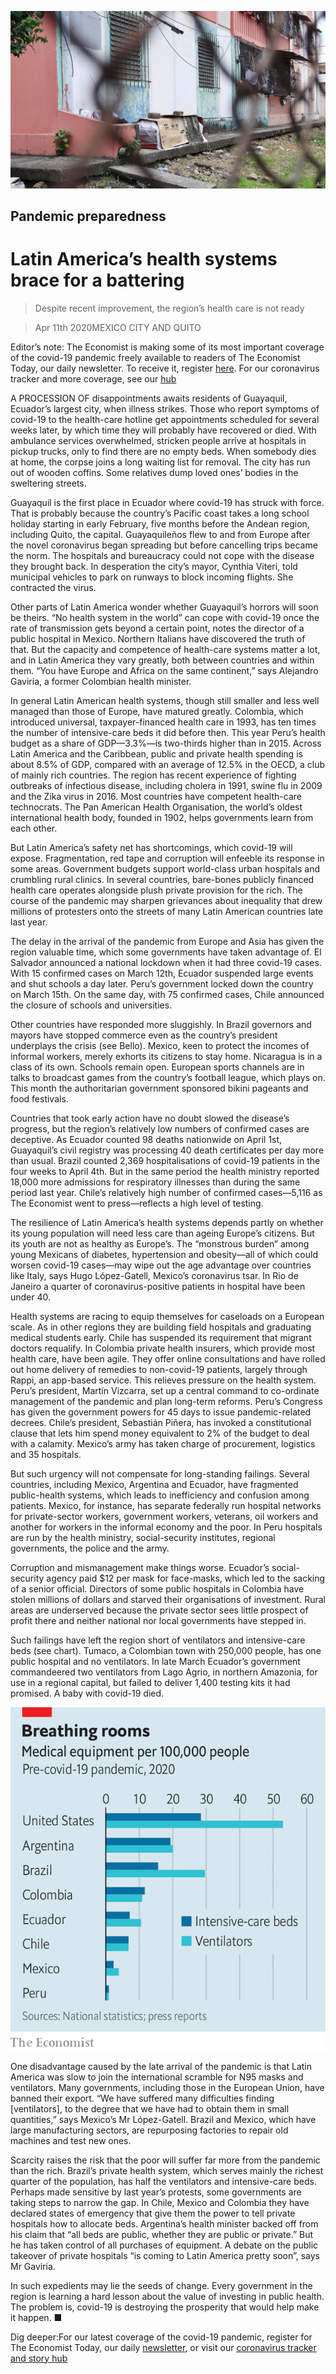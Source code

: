 ![](./images/20200411_AMP003_1.jpg)

## Pandemic preparedness

# Latin America’s health systems brace for a battering

> Despite recent improvement, the region’s health care is not ready

> Apr 11th 2020MEXICO CITY AND QUITO

Editor’s note: The Economist is making some of its most important coverage of the covid-19 pandemic freely available to readers of The Economist Today, our daily newsletter. To receive it, register [here](https://www.economist.com//newslettersignup). For our coronavirus tracker and more coverage, see our [hub](https://www.economist.com//coronavirus)

A  PROCESSION OF disappointments awaits residents of Guayaquil, Ecuador’s largest city, when illness strikes. Those who report symptoms of covid-19 to the health-care hotline get appointments scheduled for several weeks later, by which time they will probably have recovered or died. With ambulance services overwhelmed, stricken people arrive at hospitals in pickup trucks, only to find there are no empty beds. When somebody dies at home, the corpse joins a long waiting list for removal. The city has run out of wooden coffins. Some relatives dump loved ones’ bodies in the sweltering streets.

Guayaquil is the first place in Ecuador where covid-19 has struck with force. That is probably because the country’s Pacific coast takes a long school holiday starting in early February, five months before the Andean region, including Quito, the capital. Guayaquileños flew to and from Europe after the novel coronavirus began spreading but before cancelling trips became the norm. The hospitals and bureaucracy could not cope with the disease they brought back. In desperation the city’s mayor, Cynthia Viteri, told municipal vehicles to park on runways to block incoming flights. She contracted the virus.

Other parts of Latin America wonder whether Guayaquil’s horrors will soon be theirs. “No health system in the world” can cope with covid-19 once the rate of transmission gets beyond a certain point, notes the director of a public hospital in Mexico. Northern Italians have discovered the truth of that. But the capacity and competence of health-care systems matter a lot, and in Latin America they vary greatly, both between countries and within them. “You have Europe and Africa on the same continent,” says Alejandro Gaviria, a former Colombian health minister.

In general Latin American health systems, though still smaller and less well managed than those of Europe, have matured greatly. Colombia, which introduced universal, taxpayer-financed health care in 1993, has ten times the number of intensive-care beds it did before then. This year Peru’s health budget as a share of GDP—3.3%—is two-thirds higher than in 2015. Across Latin America and the Caribbean, public and private health spending is about 8.5% of GDP, compared with an average of 12.5% in the OECD, a club of mainly rich countries. The region has recent experience of fighting outbreaks of infectious disease, including cholera in 1991, swine flu in 2009 and the Zika virus in 2016. Most countries have competent health-care technocrats. The Pan American Health Organisation, the world’s oldest international health body, founded in 1902, helps governments learn from each other.

But Latin America’s safety net has shortcomings, which covid-19 will expose. Fragmentation, red tape and corruption will enfeeble its response in some areas. Government budgets support world-class urban hospitals and crumbling rural clinics. In several countries, bare-bones publicly financed health care operates alongside plush private provision for the rich. The course of the pandemic may sharpen grievances about inequality that drew millions of protesters onto the streets of many Latin American countries late last year.

The delay in the arrival of the pandemic from Europe and Asia has given the region valuable time, which some governments have taken advantage of. El Salvador announced a national lockdown when it had three covid-19 cases. With 15 confirmed cases on March 12th, Ecuador suspended large events and shut schools a day later. Peru’s government locked down the country on March 15th. On the same day, with 75 confirmed cases, Chile announced the closure of schools and universities.

Other countries have responded more sluggishly. In Brazil governors and mayors have stopped commerce even as the country’s president underplays the crisis (see Bello). Mexico, keen to protect the incomes of informal workers, merely exhorts its citizens to stay home. Nicaragua is in a class of its own. Schools remain open. European sports channels are in talks to broadcast games from the country’s football league, which plays on. This month the authoritarian government sponsored bikini pageants and food festivals.

Countries that took early action have no doubt slowed the disease’s progress, but the region’s relatively low numbers of confirmed cases are deceptive. As Ecuador counted 98 deaths nationwide on April 1st, Guayaquil’s civil registry was processing 40 death certificates per day more than usual. Brazil counted 2,369 hospitalisations of covid-19 patients in the four weeks to April 4th. But in the same period the health ministry reported 18,000 more admissions for respiratory illnesses than during the same period last year. Chile’s relatively high number of confirmed cases—5,116 as The Economist went to press—reflects a high level of testing.

The resilience of Latin America’s health systems depends partly on whether its young population will need less care than ageing Europe’s citizens. But its youth are not as healthy as Europe’s. The “monstrous burden” among young Mexicans of diabetes, hypertension and obesity—all of which could worsen covid-19 cases—may wipe out the age advantage over countries like Italy, says Hugo López-Gatell, Mexico’s coronavirus tsar. In Rio de Janeiro a quarter of coronavirus-positive patients in hospital have been under 40.

Health systems are racing to equip themselves for caseloads on a European scale. As in other regions they are building field hospitals and graduating medical students early. Chile has suspended its requirement that migrant doctors requalify. In Colombia private health insurers, which provide most health care, have been agile. They offer online consultations and have rolled out home delivery of remedies to non-covid-19 patients, largely through Rappi, an app-based service. This relieves pressure on the health system. Peru’s president, Martín Vizcarra, set up a central command to co-ordinate management of the pandemic and plan long-term reforms. Peru’s Congress has given the government powers for 45 days to issue pandemic-related decrees. Chile’s president, Sebastián Piñera, has invoked a constitutional clause that lets him spend money equivalent to 2% of the budget to deal with a calamity. Mexico’s army has taken charge of procurement, logistics and 35 hospitals.

 But such urgency will not compensate for long-standing failings. Several countries, including Mexico, Argentina and Ecuador, have fragmented public-health systems, which leads to inefficiency and confusion among patients. Mexico, for instance, has separate federally run hospital networks for private-sector workers, government workers, veterans, oil workers and another for workers in the informal economy and the poor. In Peru hospitals are run by the health ministry, social-security institutes, regional governments, the police and the army.

Corruption and mismanagement make things worse. Ecuador’s social-security agency paid $12 per mask for face-masks, which led to the sacking of a senior official. Directors of some public hospitals in Colombia have stolen millions of dollars and starved their organisations of investment. Rural areas are underserved because the private sector sees little prospect of profit there and neither national nor local governments have stepped in.

Such failings have left the region short of ventilators and intensive-care beds (see chart). Tumaco, a Colombian town with 250,000 people, has one public hospital and no ventilators. In late March Ecuador’s government commandeered two ventilators from Lago Agrio, in northern Amazonia, for use in a regional capital, but failed to deliver 1,400 testing kits it had promised. A baby with covid-19 died.

![](./images/20200411_AMC148_0.png)

One disadvantage caused by the late arrival of the pandemic is that Latin America was slow to join the international scramble for N95 masks and ventilators. Many governments, including those in the European Union, have banned their export. “We have suffered many difficulties finding [ventilators], to the degree that we have had to obtain them in small quantities,” says Mexico’s Mr López-Gatell. Brazil and Mexico, which have large manufacturing sectors, are repurposing factories to repair old machines and test new ones.

Scarcity raises the risk that the poor will suffer far more from the pandemic than the rich. Brazil’s private health system, which serves mainly the richest quarter of the population, has half the ventilators and intensive-care beds. Perhaps made sensitive by last year’s protests, some governments are taking steps to narrow the gap. In Chile, Mexico and Colombia they have declared states of emergency that give them the power to tell private hospitals how to allocate beds. Argentina’s health minister backed off from his claim that “all beds are public, whether they are public or private.” But he has taken control of all purchases of equipment. A debate on the public takeover of private hospitals “is coming to Latin America pretty soon”, says Mr Gaviria.

In such expedients may lie the seeds of change. Every government in the region is learning a hard lesson about the value of investing in public health. The problem is, covid-19 is destroying the prosperity that would help make it happen. ■

Dig deeper:For our latest coverage of the covid-19 pandemic, register for The Economist Today, our daily [newsletter](https://www.economist.com//newslettersignup), or visit our [coronavirus tracker and story hub](https://www.economist.com//coronavirus)